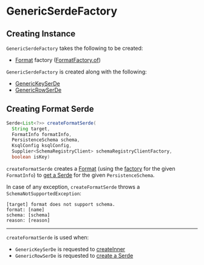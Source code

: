 # GenericSerdeFactory

## Creating Instance

`GenericSerdeFactory` takes the following to be created:

* <span id="formatFactory"> [Format](Format.md) factory ([FormatFactory.of](FormatFactory.md#of))

`GenericSerdeFactory` is created along with the following:

* [GenericKeySerDe](GenericKeySerDe.md#innerFactory)
* [GenericRowSerDe](GenericRowSerDe.md#innerFactory)

## <span id="createFormatSerde"> Creating Format Serde

```java
Serde<List<?>> createFormatSerde(
  String target,
  FormatInfo formatInfo,
  PersistenceSchema schema,
  KsqlConfig ksqlConfig,
  Supplier<SchemaRegistryClient> schemaRegistryClientFactory,
  boolean isKey)
```

`createFormatSerde` creates a [Format](Format.md) (using the [factory](#formatFactory) for the given `FormatInfo`) to [get a Serde](Format.md#getSerde) for the given `PersistenceSchema`.

In case of any exception, `createFormatSerde` throws a `SchemaNotSupportedException`:

```text
[target] format does not support schema.
format: [name]
schema: [schema]
reason: [reason]
```

---

`createFormatSerde` is used when:

* `GenericKeySerDe` is requested to [createInner](GenericKeySerDe.md#createInner)
* `GenericRowSerDe` is requested to [create a Serde](GenericRowSerDe.md#create)
